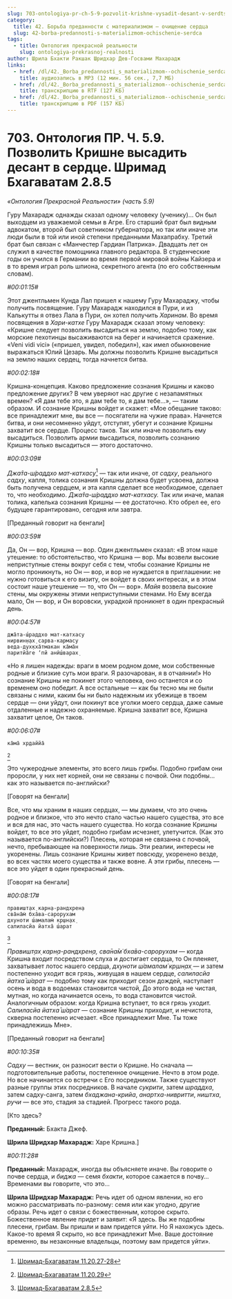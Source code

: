 ```yaml
---
slug: 703-ontologiya-pr-ch-5-9-pozvolit-krishne-vysadit-desant-v-serdtse-shrimad-bhagavatam-2-8-5
category:
  title: 42. Борьба преданности с материализмом — очищение сердца
  slug: 42-borba-predannosti-s-materializmom-ochischenie-serdca
tags:
  - title: Онтология прекрасной реальности
    slug: ontologiya-prekrasnoj-realnosti
author: Шрила Бхакти Ракшак Шридхар Дев-Госвами Махарадж
links:
  - href: /dl/42._Borba_predannosti_s_materializmom--ochischenie_serdca/703_OntologiyaPR_5.9_SridharMj_Pozvolit_Krishne_vysadit_desant_v_serdce_Shrimad_Bhagavatam_2.8.5.mp3
    title: аудиозапись в MP3 (12 мин. 56 сек., 7,7 МБ)
  - href: /dl/42._Borba_predannosti_s_materializmom--ochischenie_serdca/703_OntologiyaPR_5.9_SridharMj_Pozvolit_Krishne_vysadit_desant_v_serdce_Shrimad_Bhagavatam_2.8.5.rtf
    title: транскрипцию в RTF (127 КБ)
  - href: /dl/42._Borba_predannosti_s_materializmom--ochischenie_serdca/703_OntologiyaPR_5.9_SridharMj_Pozvolit_Krishne_vysadit_desant_v_serdce_Shrimad_Bhagavatam_2.8.5.pdf
    title: транскрипцию в PDF (157 КБ)
---
```


# 703. Онтология ПР. Ч. 5.9. Позволить Кришне высадить десант в сердце. Шримад Бхагаватам 2.8.5

*«Онтология Прекрасной Реальности» (часть 5.9)*

Гуру Махарадж однажды сказал одному человеку (ученику)… Он был выходцем из уважаемой семьи в Агре. Его старший брат был видным адвокатом, второй был советником губернатора, но так или иначе эти люди были в той или иной степени преданными Махапрабху. Третий брат был связан с «Манчестер Гардиан Патрика». Двадцать лет он служил в качестве помощника главного редактора. В студенческие годы он учился в Германии во время первой мировой войны Кайзера и в то время играл роль шпиона, секретного агента (по его собственным словам).

*#00:01:15#*

Этот джентльмен Кунда Лал пришел к нашему Гуру Махараджу, чтобы получить посвящение. Гуру Махарадж находился в Пури, и из Калькутты я отвез Лала в Пури, он хотел получить *Харинам*. Во время посвящения в *Хари-катхе* Гуру Махарадж сказал этому человеку: «Кришне следует позволить высадиться на землю, подобно тому, как морские пехотинцы высаживаются на берег и начинается сражение. «Veni vidi vici» («пришел, увидел, победил»), как имел обыкновение выражаться Юлий Цезарь. Мы должны позволить Кришне высадиться на землю наших сердец, тогда начнется битва.

*#00:02:18#*

Кришна-концепция. Каково предложение сознания Кришны и каково предложение других? В чем уверяют нас другие с незапамятных времен? «Я дам тебе это, я дам тебе то, я дам тебе…», — таким образом. И сознание Кришны войдет и скажет: «Мое обещание таково: все принадлежит мне, вы все — посягатели на чужие права». Начнется битва, и они несомненно уйдут, отступят, убегут и сознание Кришны захватит все сердце. Процесс таков. Так или иначе позволить ему высадиться. Позволить армии высадиться, позволить сознанию Кришны только высадиться — этого достаточно.

*#00:03:09#*

*Джа̄та-ш́раддхо мат-катхасу*[^_ftn1] — так или иначе, от *садху*, реального *садху*, капля, толика сознания Кришны должна будет усвоена, должна быть получена сердцем, и эта капля сделает все необходимое, сделает то, что необходимо. *Джа̄та-ш́раддхо мат-катхасу.* Так или иначе, малая толика, капелька сознания Кришны — ее достаточно. Кто обрел ее, его будущее гарантировано, сегодня или завтра.

[Преданный говорит на бенгали]

*#00:03:59#*

Да, Он — вор, Кришна — вор. Один джентльмен сказал: «В этом наше утешение: то обстоятельство, что Кришна — вор. Мы возвели высокие неприступные стены вокруг себя с тем, чтобы сознание Кришны не могло проникнуть, но Он — вор, и вор не нуждается в приглашении: не нужно готовиться к его визиту, он войдет в своих интересах, и в этом состоит наше утешение — то, что Он — вор». *Майя* возвела высокие стены, мы окружены этими неприступными стенами. Но Ему всегда мало, Он — вор, и Он воровски, украдкой проникнет в один прекрасный день.

*#00:04:57#*

    джа̄та-ш́раддхо мат-катхасу
    нирвин̣н̣ах̣ сарва-кармасу
    веда-дух̣кха̄тмакан ка̄ма̄н
    паритйа̄ге ‘пй анӣш́варах̣

«Но я лишен надежды: враги в моем родном доме, мои собственные родные и близкие суть мои враги. Я разочарован, я в отчаянии!» Но сознание Кришны не покинет этого человека, оно останется и со временем оно победит. А все остальные — как бы тесно мы не были связаны с ними, каким бы ни было надежным их убежище в твоем сердце — они уйдут, они покинут все уголки моего сердца, даже самые отдаленные и надежно охраняемые. Кришна захватит все, Кришна захватит целое, Он таков.

*#00:06:07#*

    ка̄ма̄ хр̣даййа̄
[^_ftn2]

Это чужеродные элементы, это всего лишь грибы. Подобно грибам они проросли, у них нет корней, они не связаны с почвой. Они подобны… как это называется по-английски?

[Говорят на бенгали]

Все, что мы храним в наших сердцах, — мы думаем, что это очень родное и близкое, что это нечто стало частью нашего существа, это все и вся для нас, это часть нашего существа. Но когда сознание Кришны войдет, то все это уйдет, подобно грибам исчезнет, улетучится. (Как это называется по-английски?) Плесень, которая не связанна с почвой, нечто, пребывающее на поверхности лишь. Эти реалии, интересы не укоренены. Лишь сознание Кришны живет повсюду, укоренено везде, во всех частях моего существа и также вовне. А эти грибы, плесень — все это уйдет в один прекрасный день.

[Говорят на бенгали]

*#00:08:17#*

    правишт̣ах̣ карн̣а-рандхрен̣а
    сва̄на̄м̇ бха̄ва-сарорухам
    дхуноти ш́амалам̇ кр̣шн̣ах̣
    салиласйа йатха̄ ш́арат
[^_ftn3]

*Правишт̣ах̣ карн̣а-рандхрен̣а, сва̄на̄м̇ бха̄ва-сарорухам* — когда Кришна входит посредством слуха и достигает сердца, то Он пленяет, захватывает лотос нашего сердца, *дхуноти ш́амалам́ кр̣шн̣ах̣* — и затем постепенно уходит вся грязь, живущая в нашем сердце, *салиласйа йатха̄ ш́арат* — подобно тому как приходит сезон дождей, наступает осень и вода в водоемах становится чистой, До этого вода не чистая, мутная, но когда начинается осень, то вода становится чистой. Аналогичным образом: когда Кришна вступает, то вся грязь уходит. *Салиласйа йатха̄ ш́арат* — сознание Кришны приходит, и нечистота, скверна постепенно исчезает. «Все принадлежит Мне. Ты тоже принадлежишь Мне».

[Преданный говорит на бенгали]

*#00:10:35#*

*Садху* — вестник, он разносит вести о Кришне. Но сначала — подготовительные работы, постепенное очищение. Нечто в этом роде. Но все начинается со встречи с Его посредником. Также существуют разные группы этих посредников. В начале *сукрити*, затем *шраддха*, затем садху-санга, затем *бхаджана-крийа*, *анартха-нивритти*, *ништха*, *ручи* — все это, стадия за стадией. Прогресс такого рода.

[Кто здесь?

**Преданный:** Бхакта Джеф.

**Шрила Шридхар Махарадж:** Харе Кришна.]

*#00:11:28#*

**Преданный:** Махарадж, иногда вы объясняете иначе. Вы говорите о почве сердца, и *биджа* — семя *бхакти*, которое сажается в почву… Временами вы говорите, что это…

**Шрила Шридхар Махарадж:** Речь идет об одном явлении, но его можно рассматривать по-разному: семя или как угодно, другие образы. Речь идет о связи с божественным, которое скрыто. Божественное явление придет и заявит: «Я здесь. Вы же подобны плесени, грибам. Вы пришли и вам придется уйти. Но Я нахожусь здесь. Какое-то время Я скрыто, но все принадлежит Мне. Ваше достояние временно, вы незаконные владельцы, поэтому вам придется уйти».



[^_ftn1]: [Шримад-Бхагаватам 11.20.27-28](../notes/shrimad-bhagavatam/shrimad-bhagavatam-11-20-27-28.md)

[^_ftn2]: [Шримад-Бхагаватам 11.20.29](../notes/shrimad-bhagavatam/shrimad-bhagavatam-11-20-29.md)

[^_ftn3]: [Шримад-Бхагаватам 2.8.5](../notes/shrimad-bhagavatam/shrimad-bhagavatam-2-8-5.md)
